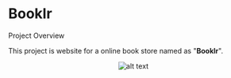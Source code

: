 # Booklr

Project Overview

This project is website for a online book store named as "**Booklr**".
<div style="text-align: center;">

![alt text](https://markdown.land/wp-content/uploads/2021/06/markdown-512px.png "Our logo")

</div>
